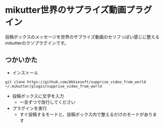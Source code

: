 # mikutter世界のサプライズ動画プラグイン

投稿ボックスのメッセージを世界のサプライズ動画のセリフっぽい感じに整えるmikutterのクソプラグインです。

## つかいかた

* インストール

```
git clone https://github.com/Akkiesoft/supprise_video_from_world ~/.mikutter/plugin/supprise_video_from_world
```

* 投稿ボックスに文字を入力
    * 一言ずつで改行してください
* プラグインを実行
    * すぐ投稿するモードと、投稿ボックス内で整えるだけのモードがあります